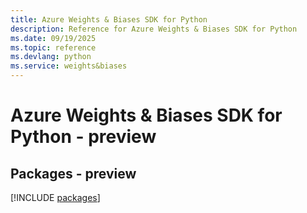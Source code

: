```yaml
---
title: Azure Weights & Biases SDK for Python
description: Reference for Azure Weights & Biases SDK for Python
ms.date: 09/19/2025
ms.topic: reference
ms.devlang: python
ms.service: weights&biases
---
```

# Azure Weights & Biases SDK for Python - preview
## Packages - preview
[!INCLUDE [packages](weights-&-biases-index.md)]
